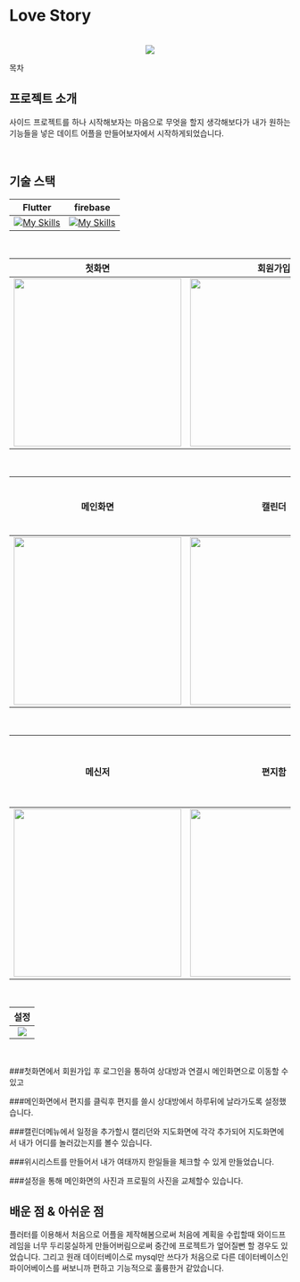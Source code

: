 # Love Story

<p align="center">
  <br>
  <img src="https://github.com/user-attachments/assets/df4c74ff-b203-47ca-afbb-ff09a70d6bb1">
  <br>
</p>

목차

## 프로젝트 소개

<p align="justify">
사이드 프로젝트를 하나 시작해보자는 마음으로 무엇을 할지 생각해보다가 내가 원하는 기능들을 넣은 데이트 어플을 만들어보자에서 시작하게되었습니다.
</p>


<br>

## 기술 스택

| Flutter | firebase |
| :--------: | :--------: |
|[![My Skills](https://skillicons.dev/icons?i=flutter&theme=light)](https://skillicons.dev)|[![My Skills](https://skillicons.dev/icons?i=firebase&theme=light)](https://skillicons.dev)|

<br>

|첫화면|회원가입|로그인|상대방연결|
|:---:|:---:|:---:|:---:|
|<img src="https://github.com/user-attachments/assets/56eb7a80-a71c-451c-94b0-f6db05e21f82" width="300"/>|<img src="https://github.com/user-attachments/assets/688e476f-dfec-4991-9db4-20fc6b3e918e" width="300"/>|<img src="https://github.com/user-attachments/assets/0435257a-4978-48c1-bd1a-dac4357ea87e" width="300"/>|<img src="https://github.com/user-attachments/assets/15f30a60-2cb4-4d04-bc15-fba4c07fd3e6" width="300"/>|
<br>

|메인화면|캘린더|일정 추가|지도화면|
|:---:|:---:|:---:|:---:|
|<img src="https://github.com/user-attachments/assets/89b3d825-ade3-4609-8f19-bb9b99c6755a" width="300"/>|<img src="https://github.com/user-attachments/assets/69b68d88-bc10-444e-87f2-9d73c0e8fec9" width="300"/>|<img src="https://github.com/user-attachments/assets/05e7d286-4d14-467d-ab13-0758966e5825" width="300"/>|<img src="https://github.com/user-attachments/assets/77ac5130-4a9d-4dd0-b4d6-14b43b163900"/>|
<br>

|메신저|편지함|리스트 종류|리스트 내용|
|:---:|:---:|:---:|:---:|
|<img src="https://github.com/user-attachments/assets/f477783f-a4eb-4bbb-a156-412ab3f0a538" width="300"/>|<img src="https://github.com/user-attachments/assets/a4ba9b69-d159-46e7-9552-d75fa48122c1" width="300"/>|<img src="https://github.com/user-attachments/assets/cd2d263b-2cb1-4fc2-96ee-26f9badc6918" width="300"/>|<img src="https://github.com/user-attachments/assets/968de385-3efd-4f04-a0d5-33f31f6a8160"/>|
<br>

|설정|
|:---:|
|<img src="https://github.com/user-attachments/assets/5a7a2d4a-fb25-48a4-a454-169f3a97e55c"/>|
<br>

###첫화면에서 회원가입 후 로그인을 통하여 상대방과 연결시 메인화면으로 이동할 수 있고

###메인화면에서 편지를 클릭후 편지를 쓸시 상대방에서 하루뒤에 날라가도록 설정했습니다.

###캘린더메뉴에서 일정을 추가할시 캘리던와 지도화면에 각각 추가되어 지도화면에서 내가 어디를 놀러갔는지를 볼수 있습니다.

###위시리스트를 만들어서 내가 여태까지 한일들을 체크할 수 있게 만들었습니다.

###설정을 통해 메인화면의 사진과 프로필의 사진을 교체할수 있습니다.


## 배운 점 & 아쉬운 점

플러터를 이용해서 처음으로 어플을 제작해봄으로써 처음에 계획을 수립할때 와이드프레임을 너무 두리뭉실하게 만들어버림으로써 중간에 프로젝트가 엎어질뻔 할 경우도 있었습니다. 그리고 원래 데이터베이스로 mysql만 쓰다가 처음으로 다른 데이터베이스인 파이어베이스를 써보니까 편하고 기능적으로 훌륭한거 같았습니다.

<br>

